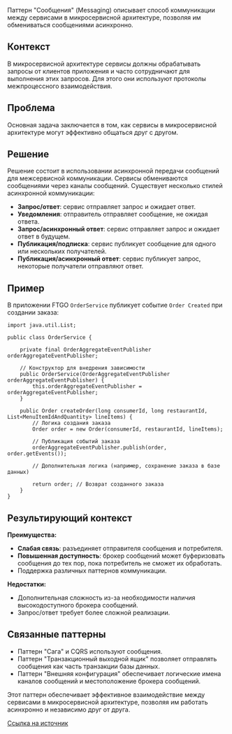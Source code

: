 Паттерн "Сообщения" (Messaging) описывает способ коммуникации между сервисами в микросервисной архитектуре, позволяя им обмениваться сообщениями асинхронно.

## Контекст

В микросервисной архитектуре сервисы должны обрабатывать запросы от клиентов приложения и часто сотрудничают для выполнения этих запросов. Для этого они используют протоколы межпроцессного взаимодействия.

## Проблема

Основная задача заключается в том, как сервисы в микросервисной архитектуре могут эффективно общаться друг с другом.

## Решение

Решение состоит в использовании асинхронной передачи сообщений для межсервисной коммуникации. Сервисы обмениваются сообщениями через каналы сообщений. Существует несколько стилей асинхронной коммуникации:

- **Запрос/ответ**: сервис отправляет запрос и ожидает ответ.
- **Уведомления**: отправитель отправляет сообщение, не ожидая ответа.
- **Запрос/асинхронный ответ**: сервис отправляет запрос и ожидает ответ в будущем.
- **Публикация/подписка**: сервис публикует сообщение для одного или нескольких получателей.
- **Публикация/асинхронный ответ**: сервис публикует запрос, некоторые получатели отправляют ответ.

## Пример

В приложении FTGO `OrderService` публикует событие `Order Created` при создании заказа:

```
import java.util.List;

public class OrderService {

    private final OrderAggregateEventPublisher orderAggregateEventPublisher;

    // Конструктор для внедрения зависимости
    public OrderService(OrderAggregateEventPublisher orderAggregateEventPublisher) {
        this.orderAggregateEventPublisher = orderAggregateEventPublisher;
    }

    public Order createOrder(long consumerId, long restaurantId, List<MenuItemIdAndQuantity> lineItems) {
        // Логика создания заказа
        Order order = new Order(consumerId, restaurantId, lineItems);
        
        // Публикация событий заказа
        orderAggregateEventPublisher.publish(order, order.getEvents());
        
        // Дополнительная логика (например, сохранение заказа в базе данных)
        
        return order; // Возврат созданного заказа
    }
}
```

## Результирующий контекст

**Преимущества:**

- **Слабая связь**: разъединяет отправителя сообщения и потребителя.
- **Повышенная доступность**: брокер сообщений может буферизовать сообщения до тех пор, пока потребитель не сможет их обработать.
- Поддержка различных паттернов коммуникации.

**Недостатки:**

- Дополнительная сложность из-за необходимости наличия высокодоступного брокера сообщений.
- Запрос/ответ требует более сложной реализации.

## Связанные паттерны

- Паттерн "Сага" и CQRS используют сообщения.
- Паттерн "Транзакционный выходной ящик" позволяет отправлять сообщения как часть транзакции базы данных.
- Паттерн "Внешняя конфигурация" обеспечивает логические имена каналов сообщений и местоположение брокера сообщений.

Этот паттерн обеспечивает эффективное взаимодействие между сервисами в микросервисной архитектуре, позволяя им работать асинхронно и независимо друг от друга.

[Ссылка на источник](https://microservices.io/patterns/communication-style/messaging.html)